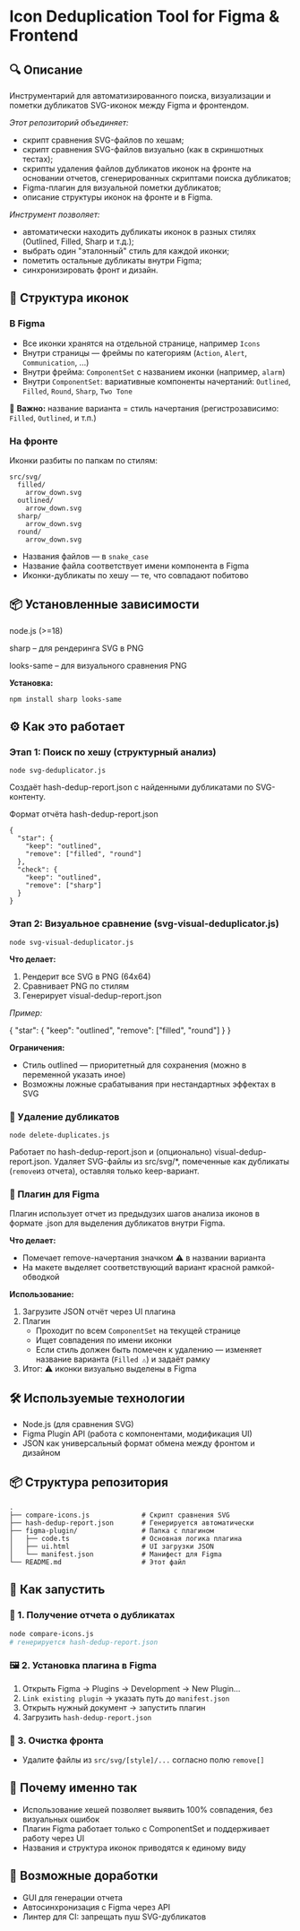 # Icon Deduplication Tool for Figma & Frontend

## 🔍 Описание

Инструментарий для автоматизированного поиска, визуализации и пометки дубликатов SVG-иконок между Figma и фронтендом.

*Этот репозиторий объединяет:*

* скрипт сравнения SVG-файлов по хешам;
* скрипт сравнения SVG-файлов визуально (как в скриншотных тестах);
* скрипты удаления файлов дубликатов иконок на фронте на основании отчетов, сгенерированных скриптами поиска дубликатов;
* Figma-плагин для визуальной пометки дубликатов;
* описание структуры иконок на фронте и в Figma.

*Инструмент позволяет:*

* автоматически находить дубликаты иконок в разных стилях (Outlined, Filled, Sharp и т.д.);
* выбрать один "эталонный" стиль для каждой иконки;
* пометить остальные дубликаты внутри Figma;
* синхронизировать фронт и дизайн.

## 🧩 Структура иконок

### В Figma

* Все иконки хранятся на отдельной странице, например `Icons`
* Внутри страницы — фреймы по категориям (`Action`, `Alert`, `Communication`, ...)
* Внутри фрейма: `ComponentSet` с названием иконки (например, `alarm`)
* Внутри `ComponentSet`: вариативные компоненты начертаний: `Outlined`, `Filled`, `Round`, `Sharp`, `Two Tone`

📌 **Важно:** название варианта = стиль начертания (регистрозависимо: `Filled`, `Outlined`, и т.п.)

### На фронте

Иконки разбиты по папкам по стилям:

```
src/svg/
  filled/
    arrow_down.svg
  outlined/
    arrow_down.svg
  sharp/
    arrow_down.svg
  round/
    arrow_down.svg
```

* Названия файлов — в `snake_case`
* Название файла соответствует имени компонента в Figma
* Иконки-дубликаты по хешу — те, что совпадают побитово

## 📦 Установленные зависимости

node.js (>=18)

sharp – для рендеринга SVG в PNG

looks-same – для визуального сравнения PNG

**Установка:**

```npm install sharp looks-same```


## ⚙️ Как это работает

### Этап 1: Поиск по хешу (структурный анализ)

```node svg-deduplicator.js```

Создаёт hash-dedup-report.json с найденными дубликатами по SVG-контенту.

Формат отчёта hash-dedup-report.json
```
{
  "star": {
    "keep": "outlined",
    "remove": ["filled", "round"]
  },
  "check": {
    "keep": "outlined",
    "remove": ["sharp"]
  }
}
```

### Этап 2: Визуальное сравнение (svg-visual-deduplicator.js)

```node svg-visual-deduplicator.js```

**Что делает:**

1. Рендерит все SVG в PNG (64x64)
2. Сравнивает PNG по стилям
3. Генерирует visual-dedup-report.json

*Пример:*

{
  "star": {
    "keep": "outlined",
    "remove": ["filled", "round"]
  }
}

**Ограничения:**

* Стиль outlined — приоритетный для сохранения (можно в переменной указать иное)
* Возможны ложные срабатывания при нестандартных эффектах в SVG

### 🧽 Удаление дубликатов

```node delete-duplicates.js```

Работает по hash-dedup-report.json и (опционально) visual-dedup-report.json.
Удаляет SVG-файлы из src/svg/*, помеченные как дубликаты (`remove`из отчета), оставляя только keep-вариант.

### 🎨 Плагин для Figma

Плагин использует отчет из предыдузих шагов анализа иконов в формате .json для выделения дубликатов внутри Figma.

**Что делает:**

* Помечает remove-начертания значком ⚠️ в названии варианта
* На макете выделяет соответствующий вариант красной рамкой-обводкой

**Использование:**

1. Загрузите JSON отчёт через UI плагина
2. Плагин
   * Проходит по всем `ComponentSet` на текущей странице
   * Ищет совпадения по имени иконки
   * Если стиль должен быть помечен к удалению — изменяет название варианта (`Filled ⚠️`) и задаёт рамку
3. Итог: ⚠️ иконки визуально выделены в Figma

## 🛠 Используемые технологии

* Node.js (для сравнения SVG)
* Figma Plugin API (работа с компонентами, модификация UI)
* JSON как универсальный формат обмена между фронтом и дизайном

## 📦 Структура репозитория

```
.
├── compare-icons.js             # Скрипт сравнения SVG
├── hash-dedup-report.json       # Генерируется автоматически
├── figma-plugin/                # Папка с плагином
│   ├── code.ts                  # Основная логика плагина
│   ├── ui.html                  # UI загрузки JSON
│   └── manifest.json            # Манифест для Figma
└── README.md                    # Этот файл
```

## 🚀 Как запустить

### 📌 1. Получение отчета о дубликатах

```bash
node compare-icons.js
# генерируется hash-dedup-report.json
```

### 🖼 2. Установка плагина в Figma

1. Открыть Figma → Plugins → Development → New Plugin…
2. `Link existing plugin` → указать путь до `manifest.json`
3. Открыть нужный документ → запустить плагин
4. Загрузить `hash-dedup-report.json`

### 🧹 3. Очистка фронта

* Удалите файлы из `src/svg/[style]/...` согласно полю `remove[]`

## 🧠 Почему именно так

* Использование хешей позволяет выявить 100% совпадения, без визуальных ошибок
* Плагин Figma работает только с ComponentSet и поддерживает работу через UI
* Названия и структура иконок приводятся к единому виду

## 📌 Возможные доработки

* GUI для генерации отчета
* Автосинхронизация с Figma через API
* Линтер для CI: запрещать пуш SVG-дубликатов

